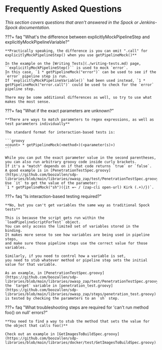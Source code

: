 # Frequently Asked Questions

*This section covers questions that aren't answered in the Spock or Jenkins-Spock documentation.*

???+ faq "What's the difference between explicitlyMockPipelineStep and explicitlyMockPipelineVariable?"

    **Practically speaking, the difference is you can omit ".call" for explicitlyMockPipelineStep() when you use getPipelineMock()**

    In the example on the [Writing Tests](./writing-tests.md) page, ``explicitlyMockPipelineStep()`` is used to mock `error`.
    In this case, `1 * getPipelineMock("error")` can be used to see if the `error` pipeline step is run.
    If `explicitlyMockPipelineVariable()` had been used instead, `1 * getPipelineMock("error.call")` could be used to check for the `error` pipeline step.

    There may be some additional differences as well, so try to use what makes the most sense.

???+ faq "What if the exact parameters are unknown?"

    **There are ways to match parameters to regex expressions, as well as test parameters individually**

    The standard format for interaction-based tests is:

    ```groovy
    <count> * getPipelineMock(<method>)(<parameter(s)>)
    ```

    While you can put the exact parameter value in the second parentheses, you can also run arbitrary groovy code inside curly brackets.
    If it's a "match" depends on if that code returns `true` or `false`.
    A good example is in [PenetrationTestSpec.groovy](https://github.com/boozallen/sdp-libraries/blob/main/libraries/owasp_zap/test/PenetrationTestSpec.groovy#L33). Use `it` to get the value of the parameter:
    `1 * getPipelineMock("sh")({it =~ / (zap-cli open-url) Kirk (.+)/})`.

???+ faq "Is interaction-based testing required?"

    **No, but you can't get variables the same way as traditional Spock tests**

    This is because the script gets run within the `loadPipelineScriptForTest` object.
    You can only access the limited set of variables stored in the binding.
    It makes more sense to see how variables are being used in pipeline steps,
    and make sure those pipeline steps use the correct value for those variables.

    Similarly, if you need to control how a variable is set,
    you need to stub whatever method or pipeline step sets the initial value for that variable.

    As an example, in [PenetrationTestSpec.groovy](https://github.com/boozallen/sdp-libraries/blob/main/libraries/owasp_zap/test/PenetrationTestSpec.groovy),
    the `target` variable in [penetration_test.groovy](https://github.com/boozallen/sdp-libraries/blob/main/libraries/owasp_zap/steps/penetration_test.groovy) is tested by checking the parameters to an `sh` step.

???+ faq "What troubleshooting steps are required for 'can't run method foo() on null' errors?"

    **You need to find a way to stub the method that sets the value for the object that calls foo()**

    Check out an example in [GetImagesToBuildSpec.groovy](https://github.com/boozallen/sdp-libraries/blob/main/libraries/docker/test/GetImagesToBuildSpec.groovy).
